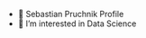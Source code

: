 - 👋 Sebastian Pruchnik Profile
- 👀 I’m interested in Data Science

<!---
1Ferst/1Ferst is a ✨ special ✨ repository because its `README.md` (this file) appears on your GitHub profile.
You can click the Preview link to take a look at your changes.
--->
